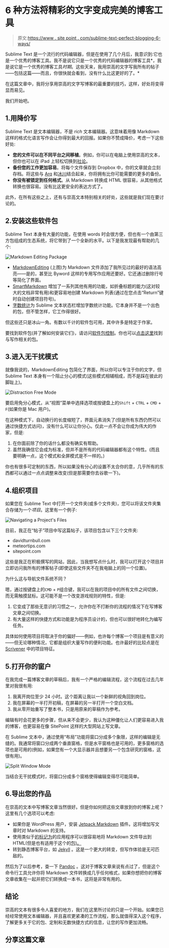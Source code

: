 # 6 种方法将精彩的文字变成完美的博客工具

> 原文:[https://www . site point . com/sublime-text-perfect-blogging-6-ways/](https://www.sitepoint.com/sublime-text-perfect-blogging-6-ways/)

Sublime Text 是一个流行的代码编辑器，但是在使用了几个月后，我意识到:它也是一个优秀的博客工具。我不是说它只是一个优秀的代码编辑器的博客工具*，我是说它是一个优秀的博客工具*时期*。这些天来，我用崇高的文字写我所有的帖子——包括这篇——而且，你很快就会看到，没有什么比这更好的了。*

在这篇文章中，我将分享用崇高的文字写博客的最重要的技巧，这样，好处将变得显而易见。

我们开始吧。

## 1.用降价写

Sublime Text 是文本编辑器，不是 *rich* 文本编辑器。这意味着用像 Markdown 这样的格式化语言写作会让你得到最大的回报。如果你不赞成降价，考虑一下这些好处:

*   **您的文件可以在不同平台之间移植**。例如，你可以在电脑上使用崇高的文本，但你也可以在 iPad 上轻松切换到[社论](http://omz-software.com/editorial/)。
*   **备份您的工作更加容易**。将每个文件保存到 Dropbox 中，你的文章就会立刻存档。将这些与 [Arq](http://www.haystacksoftware.com/arq/) 和[冰川](http://aws.amazon.com/glacier/)结合起来，你将拥有比你可能需要的更多的备份。
*   **你没有被锁定到任何格式**。从 Markdown 转换成 HTML 很容易，从其他格式转换也很容易。没有比这更安全的表达方式了。

此外，在所有这些之上，还有与崇高文本特别相关的好处，这些就是我们现在要讨论的。

## 2.安装这些软件包

Sublime Text 本身有大量的功能，在使用 words 时会很方便，但也有一个由第三方包组成的生态系统，将它带到了一个全新的水平。以下是我发现最有帮助的几个:

![Markdown Editing Package](../Images/f58c870022130698a72a4892be83e9fd.png)

*   [MarkdownEditing](https://sublime.wbond.net/packages/MarkdownEditing) (上图)为 Markdown 文件添加了我所见过的最好的语法高亮——是的，甚至比 Byword 这样的专用写作应用还要好。它还通过删除行号等简化了界面。
*   [SmartMarkdown](https://sublime.wbond.net/packages/SmartMarkdown) 增加了一系列其他有用的功能，如折叠标题的能力(这对较大的文档非常有用)和更容易地创建 Markdown 列表(通过在您点击“Return”键时自动创建项目符号)。
*   [字数统计](https://sublime.wbond.net/packages/WordCount)为 Sublime 文本状态栏增加字数统计功能。它本身并不是一个出色的包，但不管怎样，它工作得很好。

但这些还只是冰山一角。有数以千计的软件包可用，其中许多是特定于作家。

要找到软件包(并了解如何安装它们)，请访问[软件包控制](https://sublime.wbond.net)。你也可以[点击这里](https://sublime.wbond.net/search/writing)找到与写作相关的包。

## 3.进入无干扰模式

就像我说的，MarkdownEditing 包简化了界面，所以你可以专注于你的文字，但 Sublime Text 本身有一个阻止分心的模式(这些模式相辅相成，而不是踩在彼此的脚趾上)。

![Distraction Free Mode](../Images/dafe745acf6e32b359760e5a1e774a4b.png)

要启用免分心模式，从“视图”菜单中选择选项或按键盘上的`Shift` + `CTRL` + `CMD` + `F`(如果你是 Mac 用户)。

在这种模式下，自动换行的长度缩短了，界面元素消失了(但是所有东西仍然可以通过快捷方式访问)，没有什么可以让你分心。仅此一点不会让你成为伟大的作家，但是:

1.  在你面前除了你的话什么都没有确实有帮助。
2.  虽然我确信它会成为标准，但并不是所有的代码编辑器都有这个特性。(而且要明确一点，这个模式和全屏模式是不一样的。)

你也有很多可定制的东西，所以如果没有分心的设置不太合你的意，几乎所有的东西都可以通过一点点调整来改变(但是那需要你去谷歌一下)。

## 4.组织项目

如果您在 Sublime Text 中打开一个文件夹(或多个文件夹)，您可以将该文件夹集合存储为一个*项目*。这里有一个例子:

![Navigating a Project's Files](../Images/a14015fe1e2ade2549af5467a1442ff9.png)

目前，我正在“帖子”项目中写这篇帖子，该项目包含以下三个文件夹:

*   davidturnbull.com
*   meteortips.com
*   sitepoint.com

这些是我正在积极撰写的网站，因此，当我想写点什么时，我可以打开这个项目并立即访问我所有的博客帖子(即使这些文件夹不在我电脑上的同一个位置)。

为什么这与导航文件系统不同？

嗯，通过按键盘上的`CMD` + `P`组合键，我可以在我的项目中的所有文件之间切换，而无需触摸鼠标。这可能不是一个改变游戏规则的特性，但是:

1.  它变成了那些无意识的习惯之一，允许你在不打断你的流程的情况下在写博客文章之间切换。
2.  有大量这样的快捷方式和功能是为程序员设计的，但也可以很好地转化为编写任务。

具体如何使用项目将取决于你的偏好——例如，也许每个博客一个项目是有意义的——但无论哪种情况，它都是组织大量写作的便利功能。也许最好的比较点是在 [Scrivener](http://www.literatureandlatte.com/scrivener.php) 中的项目特征。

## 5.打开你的窗户

在我完成一篇博客文章的草稿后，我有一个严格的编辑流程，这个流程在过去几年里对我很有用:

1.  我离开岗位至少 24 小时。这个距离让我以一个新鲜的视角回到岗位。
2.  我在屏幕的一半打开初稿，在屏幕的另一半打开一个空白文档。
3.  我从零开始重写了整本书，只是用原来的草稿作为参考。

编辑有时会花更多的步骤，但从来不会更少，我认为这种僵化让人们更容易进入我的博客，也更容易在像 SitePoint 这样的大型网站上写文章。

在 Sublime 文本中，通过使用“布局”功能将窗口分成多个象限，这样的编辑是无缝的。我通常将窗口分成两个垂直窗格，但是水平窗格也是可用的，更多窗格的选项也是可用的(例如，如果您有一个大显示器并且想要另一个包含研究的窗格，这很有用)。

![Split Window Mode](../Images/7cb952f8def5559cc05937080dffda10.png)

当结合无干扰模式时，将窗口分成多个窗格使得编辑变得尽可能简单。

## 6.导出您的作品

在崇高的文本中写博客文章当然很好。但是你如何把这些文章放到你的博客上呢？这里有几个选项可以考虑:

*   如果你是 WordPress 用户，安装 [Jetpack Markdown](http://wordpress.org/plugins/jetpack-markdown/) 插件。这将增加写文章时对 Markdown 的支持。
*   使用类似于[的标记为](http://marked2app.com)的应用程序可以很容易地将 Markdown 文件导出到 HTML(但是也有适用于这个的[包)。](https://sublime.wbond.net/packages/Markdown%20Preview)
*   转到静态博客平台，如 [Jekyll](http://jekyllrb.com) 。这是一个更大的转变，但写作体验是无可匹敌的。

然后为了以后参考，查一下 [Pandoc](http://johnmacfarlane.net/pandoc/) 。这对于博客文章来说有点过了，但是这个命令行工具允许你将 Markdown 文件转换成几乎任何格式，如果你想把你的博客文章收集在一起并把它们转换成一本书，这将是非常有用的。

## 结论

崇高的文本有很多令人喜爱的地方，我们在这里所讨论的只是一个开始。如果您已经经常使用文本编辑器，并且喜欢更紧凑的工作流程，那么就值得深入这个程序，了解更多关于它的包、定制和无数快捷方式的信息，让您的写作更加流畅。

## 分享这篇文章